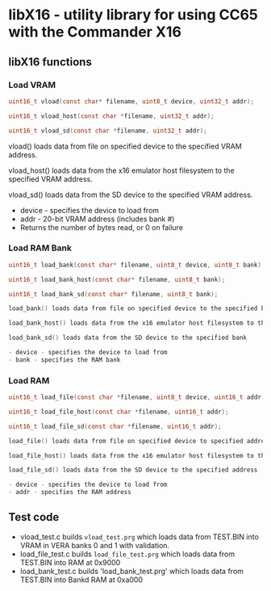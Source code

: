 # libX16 - utility library for using CC65 with the Commander X16

## libX16 functions

### Load VRAM
```c
uint16_t vload(const char* filename, uint8_t device, uint32_t addr);

uint16_t vload_host(const char *filename, uint32_t addr);

uint16_t vload_sd(const char *filename, uint32_t addr);
```

vload() loads data from file on specified device to the specified VRAM address.

vload_host() loads data from the x16 emulator host filesystem to the specified VRAM address.

vload_sd() loads data from the SD device to the specified VRAM address.

- device - specifies the device to load from
- addr - 20-bit VRAM address (includes bank #)
- Returns the number of bytes read, or 0 on failure

### Load RAM Bank
```c
uint16_t load_bank(const char* filename, uint8_t device, uint8_t bank);

uint16_t load_bank_host(const char* filename, uint8_t bank);

uint16_t load_bank_sd(const char* filename, uint8_t bank);

load_bank() loads data from file on specified device to the specified bank of RAM (0xa000)

load_bank_host() loads data from the x16 emulator host filesystem to the specified bank

load_bank_sd() loads data from the SD device to the specified bank

- device - specifies the device to load from
- bank - specifies the RAM bank
```

### Load RAM
```c
uint16_t load_file(const char *filename, uint8_t device, uint16_t addr)

uint16_t load_file_host(const char *filename, uint16_t addr);

uint16_t load_file_sd(const char *filename, uint16_t addr);

load_file() loads data from file on specified device to specified address

load_file_host() loads data from the x16 emulator host filesystem to the specified address

load_file_sd() loads data from the SD device to the specified address

- device - specifies the device to load from
- addr - specifies the RAM address
```

## Test code
- vload_test.c builds `vload_test.prg` which loads data from TEST.BIN into VRAM in VERA banks 0 and 1 with validation.
- load_file_test.c builds `load_file_test.prg` which loads data from TEST.BIN into RAM at 0x9000
- load_bank_test.c builds 'load_bank_test.prg' which loads data from TEST.BIN into Bankd RAM at 0xa000
